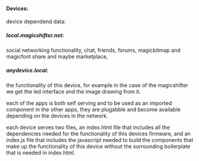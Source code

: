 #### Devices:
device dependend data:

##### local.magicshifter.net:
social networking functionality, chat, friends, forums, magicbitmap and magicfont share and maybe marketplace,

##### anydevice.local:
the functionality of this device, for example in the case of the magicshifter we get the led interface and the image drawing from it.

each of the apps is both self serving and to be used as an imported component in the other apps,
they are plugabble and become available depending on the devices in the network.

each device serves two files, an index.html file that includes all the dependencies needed for the functionality of this devices firmware, and an index.js file that includes the javascript needed to build the components that make up the functionality of this device without the surrounding boilerplate that is needed in index.html.
